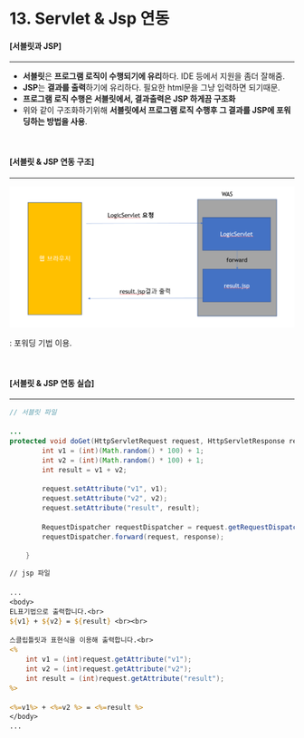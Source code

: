 # 13. Servlet & Jsp 연동

#### [서블릿과 JSP]

-----

- **서블릿**은 **프로그램 로직이 수행되기에 유리**하다. IDE 등에서 지원을 좀더 잘해줌.
- **JSP**는 **결과를 출력**하기에 유리하다. 필요한 html문을 그냥 입력하면 되기때문.
- **프로그램 로직 수행은 서블릿에서, 결과출력은 JSP 하게끔 구조화**
- 위와 같이 구조화하기위해 **서블릿에서 프로그램 로직 수행후 그 결과를 JSP에 포워딩하는 방법을 사용**.

<br>

#### [서블릿 & JSP 연동 구조]

----

![연동](./images/servlet_jsp.png)

: 포워딩 기법 이용.

<br>

#### [서블릿 & JSP 연동 실습]

-----

```java
// 서블릿 파일

...
protected void doGet(HttpServletRequest request, HttpServletResponse response) throws ServletException, IOException {
		int v1 = (int)(Math.random() * 100) + 1;
		int v2 = (int)(Math.random() * 100) + 1;
		int result = v1 + v2;
		
		request.setAttribute("v1", v1);
		request.setAttribute("v2", v2);
		request.setAttribute("result", result);
		
		RequestDispatcher requestDispatcher = request.getRequestDispatcher("/result.jsp");
		requestDispatcher.forward(request, response);
				
	}
```

```jsp
// jsp 파일

...
<body>
EL표기법으로 출력합니다.<br>
${v1} + ${v2} = ${result} <br><br>

스클립틀릿과 표현식을 이용해 출력합니다.<br>
<%
    int v1 = (int)request.getAttribute("v1");
    int v2 = (int)request.getAttribute("v2");
    int result = (int)request.getAttribute("result");
%>

<%=v1%> + <%=v2 %> = <%=result %>
</body>
...
```

